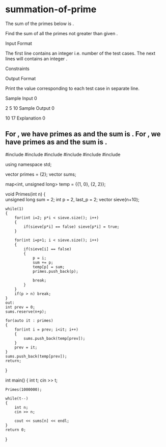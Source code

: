 # summation-of-prime
The sum of the primes below  is .

Find the sum of all the primes not greater than given .

Input Format

The first line contains an integer  i.e. number of the test cases.
The next  lines will contains an integer .

Constraints

Output Format

Print the value corresponding to each test case in separate line.

Sample Input 0

2
5
10
Sample Output 0

10
17
Explanation 0

For , we have primes as  and the sum is .
For , we have primes as  and the sum is .
---------------------------------------------------------------------------------------------------------------------

#include <cmath>
#include <cstdio>
#include <vector>
#include <iostream>
#include <algorithm>
#include <map>

using namespace std;
 
vector<int> primes = {2};
vector<unsigned long> sums;

map<int, unsigned long> temp = {{1, 0}, {2, 2}};


void Primes(int n)
{    
    unsigned long sum = 2;
    int p = 2, last_p = 2;
    vector<bool> sieve(n+10);            
            
    while(1)
    {        
        for(int i=2; p*i < sieve.size(); i++)
        {
            if(sieve[p*i] == false) sieve[p*i] = true;
        }
        
        for(int i=p+1; i < sieve.size(); i++)
        {
            if(sieve[i] == false) 
            {
                p = i;
                sum += p;
                temp[p] = sum;
                primes.push_back(p);
                
                break;
            }
        }
        if(p > n) break; 
    }
    out:
    int prev = 0;
    sums.reserve(n+p);
    
    for(auto it : primes)
    {        
        for(int i = prev; i<it; i++)
        {
            sums.push_back(temp[prev]);
        }
        prev = it;
    }    
    sums.push_back(temp[prev]);
    return;
}


int main() 
{
    int t;
    cin >> t;
    
    Primes(1000000);
    
    while(t--)
    {
        int n;
        cin >> n;

        cout << sums[n] << endl;
    }
    return 0;
}
